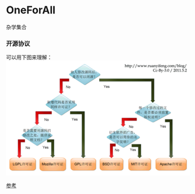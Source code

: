# OneForAll
杂学集合

### 开源协议
可以用下图来理解：
![开源协议](./free_software_licenses.png)

[参考](http://www.ruanyifeng.com/blog/2011/05/how_to_choose_free_software_licenses.html)


